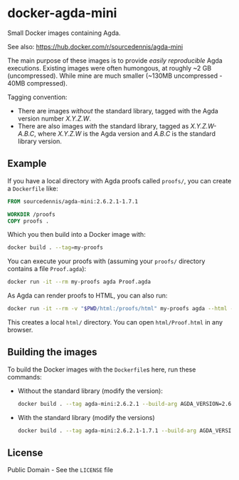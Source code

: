 # docker-agda-mini

Small Docker images containing Agda.

See also: https://hub.docker.com/r/sourcedennis/agda-mini

The main purpose of these images is to provide *easily reproducible* Agda executions. Existing images were often humongous, at roughly \~2 GB (uncompressed). While mine are much smaller (\~130MB uncompressed - 40MB compressed).

Tagging convention:

* There are images *without* the standard library, tagged with the Agda version number *X.Y.Z.W*.
* There are also images *with* the standard library, tagged as *X.Y.Z.W-A.B.C*, where *X.Y.Z.W* is the Agda version and *A.B.C* is the standard library version.

## Example

If you have a local directory with Agda proofs called `proofs/`, you can create a `Dockerfile` like:

```Dockerfile
FROM sourcedennis/agda-mini:2.6.2.1-1.7.1

WORKDIR /proofs
COPY proofs .
```

Which you then build into a Docker image with:
```bash
docker build . --tag=my-proofs
```

You can execute your proofs with (assuming your `proofs/` directory contains a file `Proof.agda`):
```bash
docker run -it --rm my-proofs agda Proof.agda
```

As Agda can render proofs to HTML, you can also run:
```bash
docker run -it --rm -v "$PWD/html:/proofs/html" my-proofs agda --html --html-dir=html Proof.agda
```
This creates a local `html/` directory. You can open `html/Proof.html` in any browser.

## Building the images

To build the Docker images with the `Dockerfile`s here, run these commands:

* Without the standard library (modify the version):
  ```bash
  docker build . --tag agda-mini:2.6.2.1 --build-arg AGDA_VERSION=2.6.2.1 --file Dockerfile
  ```
* With the standard library (modify the versions)
  ```bash
  docker build . --tag agda-mini:2.6.2.1-1.7.1 --build-arg AGDA_VERSION=2.6.2.1 --build-arg STDLIB_VERSION=1.7.1 --file Dockerfile-stdlib
  ```

## License

Public Domain - See the `LICENSE` file
